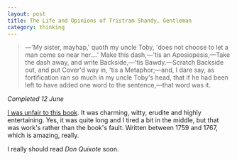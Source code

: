 ```yaml
---
layout: post
title: The Life and Opinions of Tristram Shandy, Gentleman
category: thinking
---
```


> —'My sister, mayhap,' quoth my uncle Toby, 'does not choose to let a man come so near her....' Make this dash,—'tis an Aposiopesis,—Take the dash away, and write Backside,—'tis Bawdy.—Scratch Backside out, and put Cover'd way in, 'tis a Metaphor;—and, I dare say, as fortification ran so much in my uncle Toby's head, that if he had been left to have added one word to the sentence,—that word was it.

_Completed 12 June_

[I was unfair to this book](https://twitter.com/leonpaternoster/status/209558856794243072). It was charming, witty, erudite and highly entertaining. Yes, it was quite long and I tired a bit in the middle, but that was work's rather than the book's fault. Written between 1759 and 1767, which is amazing, really.

I really should read <cite>Don Quixote</cite> soon.
